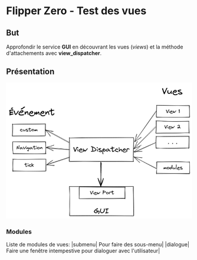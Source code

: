 # Flipper Zero - Test des vues
## But
Approfondir le service **GUI** en découvrant les vues (*views*) et la méthode
d'attachements avec **view_dispatcher**.

## Présentation
![view dispatcher](./assets/view_dispatcher.png)

### Modules
Liste de modules de vues:
|submenu| Pour faire des sous-menu|
|dialogue| Faire une fenêtre intempestive pour dialoguer avec l'utilisateur|

